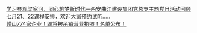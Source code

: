   
[学习参观梁家河，同心筑梦新时代—西安曲江建设集团党总支主题党日活动回顾](http://www.dianyue.me/archives/287/pfbxhwsk1ijf3ojk/)  
[七月21、22课程安排，欢迎大家预约试听.....](http://www.dianyue.me/archives/267/uo4enjc7huwzbkh4/)  
[崂山774家企业！即将被吊销营业执照！名单公布！](http://www.dianyue.me/archives/980/zj04meqccm58mwpc/)